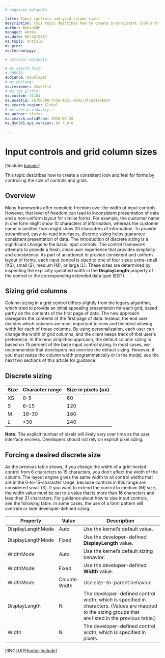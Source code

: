 ```yaml
---
# required metadata

title: Input controls and grid column sizes
description: This topic describes how to create a consistent look and feel for forms by controlling the size of controls and grids.
author: RobinARH
manager: AnnBe
ms.date: 06/20/2017
ms.topic: article
ms.prod: 
ms.technology: 

# optional metadata

# ms.search.form: 
# ROBOTS: 
audience: Developer
# ms.devlang: 
ms.reviewer: rhaertle
# ms.tgt_pltfrm: 
ms.custom: 31181
ms.assetid: 6a7bb5b0-7350-46f1-a641-3f7a3187b687
ms.search.region: Global
# ms.search.industry: 
ms.author: tlefor
ms.search.validFrom: 2016-02-28
ms.dyn365.ops.version: AX 7.0.0

---
```


# Input controls and grid column sizes

[!include [banner](../includes/banner.md)]

This topic describes how to create a consistent look and feel for forms by controlling the size of controls and grids.

Overview
--------

Many frameworks offer complete freedom over the width of input controls. However, that level of freedom can lead to inconsistent presentation of data and a non-uniform layout for similar forms. For example, the customer name in one form might show 10 characters of information, whereas the customer name in another form might show 20 characters of information. To provide streamlined, easy-to-read interfaces, discrete sizing helps guarantee consistent presentation of data. The introduction of discrete sizing is a significant change to the basic input controls. The control framework attempts to provide a fresh, clean user experience that provides simplicity and consistency. As part of an attempt to provide consistent and uniform layout of forms, each input control is sized to one of four sizes: extra-small (XS), small (S), medium (M), or large (L). These sizes are determined by inspecting the explicitly specified width in the **DisplayLength** property of the control or the corresponding extended data type (EDT).

## Sizing grid columns
Column sizing in a grid control differs slightly from the legacy algorithm, which tried to provide an initial appealing presentation for each grid, based partly on the contents of the first page of data. The new approach disregards the contents of the first page of data. Instead, the end user decides which columns are most important to view and the ideal viewing width for each of those columns. By using personalization, each user can change the width of grid columns, and the client keeps track of that user's preference. In the new, simplified approach, the default column sizing is based on 75 percent of the base input control sizing. In most cases, we recommended that developers not override the default sizing. However, if you must resize the column width programmatically or in the model, see the next two sections of this article for guidance.

## Discrete sizing

| Size | Character range | Size in pixels (px) |
|------|-----------------|---------------------|
| XS   | 0–5             | 60                  |
| S    | 6–15            | 120                 |
| M    | 16–30           | 180                 |
| L    | &gt;30          | 240                 |

**Note:** The explicit number of pixels will likely vary over time as the user interface evolves. Developers should not rely on explicit pixel sizing.

## Forcing a desired discrete size
As the previous table shows, if you change the width of a grid-hosted control from 6 characters to 15 characters, you don't affect the width of the column. The layout engine gives the same width to all control widths that are in the 6-to-15-character range, because controls in this range are considered small (S). If you want to extend the control to medium (M) size, the width value must be set to a value that is more than 16 characters and less than 31 characters. For guidance about how to size input controls, see the following table. In some cases, the use of a form pattern will override or hide developer-defined sizing.

| Property          | Value        | Description                                                                                                                                            |
|-------------------|--------------|--------------------------------------------------------------------------------------------------------------------------------------------------------|
| DisplayLengthMode | Auto         | Use the kernel’s default value.                                                                                                                        |
| DisplayLengthMode | Fixed        | Use the developer-defined **DisplayLength** value.                                                                                                     |
| WidthMode         | Auto         | Use the kernel’s default sizing behavior.                                                                                                              |
| WidthMode         | Fixed        | Use the developer-defined **Width** value.                                                                                                             |
| WidthMode         | Column Width | Use size-to-parent behavior.                                                                                                                           |
| DisplayLength     | N            | The developer-defined control width, which is specified in characters. (Values are mapped to the sizing groups that are listed in the previous table.) |
| Width             | N            | The developer-defined control width, which is specified in pixels.                                                                                     |







[!INCLUDE[footer-include](../../../includes/footer-banner.md)]